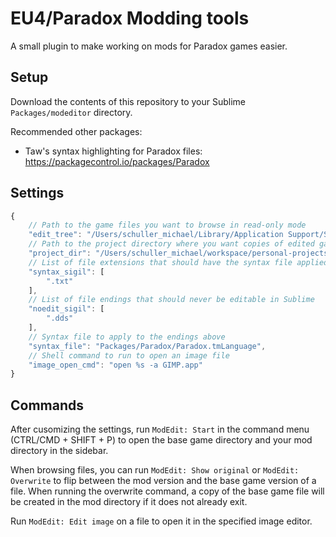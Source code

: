 # EU4/Paradox Modding tools

A small plugin to make working on mods for Paradox games easier.

## Setup

Download the contents of this repository to your Sublime `Packages/modeditor` directory.

Recommended other packages:

* Taw's syntax highlighting for Paradox files: https://packagecontrol.io/packages/Paradox

## Settings

```javascript
{
    // Path to the game files you want to browse in read-only mode
    "edit_tree": "/Users/schuller_michael/Library/Application Support/Steam/steamapps/common/Europa Universalis IV",
    // Path to the project directory where you want copies of edited game files to be placed
    "project_dir": "/Users/schuller_michael/workspace/personal-projects/sola-fide/SolaFide",
    // List of file extensions that should have the syntax file applied
    "syntax_sigil": [
        ".txt"
    ],
    // List of file endings that should never be editable in Sublime
    "noedit_sigil": [
        ".dds"
    ],
    // Syntax file to apply to the endings above
    "syntax_file": "Packages/Paradox/Paradox.tmLanguage",
    // Shell command to run to open an image file
    "image_open_cmd": "open %s -a GIMP.app"
}
```

## Commands

After cusomizing the settings, run `ModEdit: Start` in the command menu (CTRL/CMD + SHIFT + P) to open the base game directory and your mod directory in the sidebar.

When browsing files, you can run `ModEdit: Show original` or `ModEdit: Overwrite` to flip between the mod version and the base game version of a file. When running the overwrite command, a copy of the base game file will be created in the mod directory if it does not already exit.

Run `ModEdit: Edit image` on a file to open it in the specified image editor.